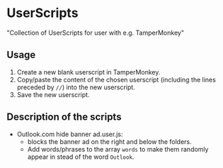 # UserScripts
"Collection of UserScripts for user with e.g. TamperMonkey"

## Usage
1. Create a new blank userscript in TamperMonkey.
2. Copy/paste the content of the chosen userscript (including the lines preceded by `//`) into the new userscript.
3. Save the new userscript.

## Description of the scripts
- Outlook.com hide banner ad.user.js: 
  - blocks the banner ad on the right and below the folders.
  - Add words/phrases to the array `words` to make them randomly appear in stead of the word `Outlook`.
